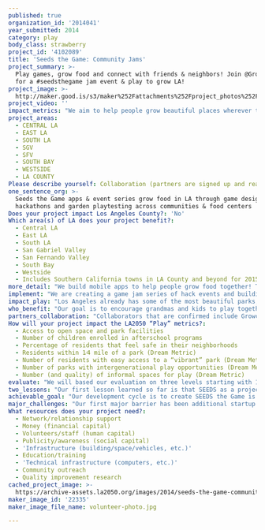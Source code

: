 ```yaml
---
published: true
organization_id: '2014041'
year_submitted: 2014
category: play
body_class: strawberry
project_id: '4102089'
title: 'Seeds the Game: Community Jams'
project_summary: >-
  Play games, grow food and connect with friends & neighbors! Join @GrowGames
  for a #seedsthegame jam event & play to grow LA!
project_image: >-
  http://maker.good.is/s3/maker%252Fattachments%252Fproject_photos%252Fimages%252F22335%252Fdisplay%252Fvolunteer-photo.jpg=c570x385
project_video: ''
impact_metrics: "We aim to help people grow beautiful places wherever they are - in the backyard, on the roof, at home in the windowsill, in community gardens and schools all over Los Angeles. We will be measuring how many people play along, what actions they take, the cumulative community impact of their gameplay and qualitatively we will capture social media stories and short videos on intergenerational play through the game activities.\r\nSEEDS the Game will require access to open space and park facilities ONLY if they are designated as a Community Garden or spaces for volunteer engagements with the Department of Parks and Recreation. SEEDS the Game does not promote trespassing or using public space for growing food without prior permission - we use the game to organize community events with the stakeholders present. Our team will have a designated community guide monitoring player progress. \r\n\r\nChildren at school or enrolled in afterschool programs are encouraged to play as a group to create community gardens and participate in real life quest and challenges. By creating interest in community gardening and personal gardening we can grow on Ron Finley’s work to reduce juvenile delinquency.  All profiles for kids under 13 require approval and will be created in line with COPPA protections to ensure that the focus is on the garden and community actions. \r\n\r\nTeens who are not enrolled in afterschool programs are incentivized to participate in volunteer programs and community gardens to earn points in the game, improving access to alternatives for healthy living and life off the streets that can grow into a life of growing opportunities and entrepreneurship through food. Preservation and master-level skills will be shared through gameplay so teens and adults can level up and start their own businesses ready for the Farmers Market.\r\n\r\nIn our games everyone can create something beneficial to their community. Local challenges include working with the city to help the beautification process of LA through planting with medians and community gardens. Parents and children can participate in social action challenges and when the parent wants to encourage their kids some more, they can unlock tasks at a local center. \r\n\r\nUrban professionals as well have the opportunity to participate in SEEDS the Game starting small task starting with adopting a plant in their office or building a vertical or container garden at home. They can earn by shopping at farmers markets or volunteering.\r\n"
project_areas:
  - CENTRAL LA
  - EAST LA
  - SOUTH LA
  - SGV
  - SFV
  - SOUTH BAY
  - WESTSIDE
  - LA COUNTY
Please describe yourself: Collaboration (partners are signed up and ready to hit the ground running!)
one_sentence_org: >-
  Seeds the Game apps & event series grow food in LA through game design
  hackathons and garden playtesting across communities & food centers
Does your project impact Los Angeles County?: 'No'
Which area(s) of LA does your project benefit?:
  - Central LA
  - East LA
  - South LA
  - San Gabriel Valley
  - San Fernando Valley
  - South Bay
  - Westside
  - Includes Southern California towns in LA County and beyond for 2015
more_detail: "We build mobile apps to help people grow food together! Trade seeds, get out in the garden and play through mobile gaming, mapping and actions in the community.\r\n\r\nSeeds the Game is a series of apps and a game jam series to promote play that grows healthy communities."
implement: "We are creating a game jam series of hack events and building a creative team based in Los Angeles and Vista, CA to make SEEDS the Game, a social action ecosystem of games for mobile devices. SEEDS the Game encourages players to tackle real life food security challenges by going outside and creating gardens at home and with their community. \r\n\r\nOur work starts with a series of game jams - experimental hacklabs in California to design and develop the best game mechanics for mapping seed exchanges, pest challenges, food deserts and potential centers for community actions. We begin in September with this series of events and will be working throughout the school year with development teams from schools and community centers in the Los Angeles area. Events are a mix of game hackathon for data integration with real seed, soil and plant tests in the field at gardens, markets, and permaculture centers.\r\n\r\nDevelopers, alpha testers and players track and share their progress while bonding with neighbors and making friends across garden guilds. The game jam series includes integrated profiles for community organizing and organic gameplay experiments across the network of game hack teams.\r\n\r\nWe dedicate our human resources to build the Grow Games community to include artists, musicians, software developers, engineers, permaculture educators and programmers in Southern California. Our implementation with the support and funds would allow us to begin the community-building and testing process starting with the alpha stage.\r\n\r\nWe are scheduling the Los Angeles area to be the first in line to Alpha and Beta test SEEDS the Game. Local participants that sign up as a beta tester in Los Angeles will be first in line to provide feedback and suggestions through our feedback system while enjoying actions in community and school gardens, farmers markets and at home growing food and sharing seeds. When SEEDS the Game first round is completed, users will also have the ability to redeem vouchers for garden-related prizes at local participating markets. \r\n\r\nLos Angeles, Pasadena and Riverside locations have been secured for first events in September and we are expanding to work with community and school gardens throughout the fall of 2014. We are looking for great school gardens to work with on playtesting, especially with youth over age 13 who can give us feedback on gameplay from new perspectives."
impact_play: "Los Angeles already has some of the most beautiful parks, gardens, and farmers’ markets in the world.  Our project will get more citizens outside and interacting with the beauty we know is already there, as well as teaming up to create more green spaces and transform problem areas.\r\n\r\nIn the coming year we can improve co-learning and connectedness between people and their environment while beautifying public spaces together through growing food and beneficial plants. We will map food resiliency needs while making it fun for people to grow food together and level up their skills.\r\n\r\nSEEDS the Game is a location-based game for mobile devices that can be played with GPS and data connection. We offer in-game incentives for SEEDS the Game players that are in Los Angeles including advancement in the local Leadership Board and In-Game Achievements that connect people to local actions and gameplay centers such as community and school gardens. Citizens can earn points while volunteering at participating locations or picking up gardening tools through partners that have signed up to be in our SEEDS the Game Partnership Network. \r\n\r\nOur goal is to work with community based organizations, businesses, government and local garden leaders to identify great actions and opportunities to incentivize through gameplay. Over the coming year we expect thousands of players to engage in community volunteerism through Seeds the Game apps.\r\n\r\nNot only is SEEDS the Game beneficial to people but our games also stimulate the economy.  We aim to maken Los Angeles a global innovation leader for technology addressing food/water/climate issues. By 2050, we will have created a dynamic network connecting local organizations and businesses with player/members who are also consumers. Our community will use the most cutting edge technology available to maximize our land and water use, while participants compete to create the most beautiful and inspiring gardens and public spaces.  The market and gameplay are fully integrated and it is easy to see on a map where resources are needed for resiliency, disaster mitigation and food security. \r\n\r\nWe are establishing a safe connection to share real seeds around the world to promote healthy heirloom plants, biodiversity and organic solutions to pest control for our soil and water health. We anticipate a total of 3 Billion downloads by 2050, with participants cooperatively playing with players in every other country on earth.  \r\n"
who_benefit: "Our goal is to encourage grandmas and kids to play together to grow food, share seeds, improve water conservation and energy/climate resiliency for people of all ages and backgrounds. At the farm we playtest with all ages and our team comes from 4 ethnic backgrounds with diverse experience in food/climate intervention for disaster relief.\r\n\r\nThe SEEDS Game Jam series of events will bring together Los Angeles designers and developers with economists, game strategists, media market leaders, nonprofit organizations, youth and master gardeners aligned to connect people to food and seeds through mobile play starting in September of 2014. \r\n\r\nSEEDS the Game as a series of apps will benefit just about everyone of all ages from diverse backgrounds, from grandmas to any kid with a phone or iPad at school. Our focus for this project is to encourage everyone who has action and adventure interest to tackle real challenges and quests to benefit the community. \r\n\r\nSEEDS the Game not only encourages players to participate but communities as well. Nonprofit organizations can sponsor actions in the game and communities are incentivized to grow their own community garden and host farmers market. Players can earn points and skill points along the way.\r\n\r\nCommunities that are heavily impacted by gang violence and youth that are raised in poverty would benefit gradually from SEEDS the Game. We cater our game to be actively engaging and will offer a special bundle for education and non-profit organizations. Other communities that are in middle income and upper middle class can also benefit by participating the quest and challenges that promote a safe and better community. \r\n\r\nSEEDS The Game is also disguised as a gardening tool and game that allows parents to teach their kids how to grow their own food. When it is night time, players can also earn points by playing mini-games to earn more points.\r\n\r\nWe have prototyped this project at an ecovillage with a food forest now growing in Vista, CA, at home gardens in Glendale, CA and at a handful of aligned hackathons and conferences with industry leaders. Our partners include NGO allies in 6 countries eager to test with us in 2015 and become global connection zones for Los Angeles players to share their insights and what’s working to grow great food in LA.\r\n\r\n\r\n"
partners_collaboration: "Collaborators that are confirmed include Growcology (a nonprofit organization for permaculture education based in Southern California), Southern California Permaculture Guild, the global Seed Libraries network, Project Nuevo Mundo (community food growth nonprofit) along with project partnerships at school gardens, Burners without Borders and development allies at major universities:  USC Games for talent in game design, UC Riverside for talent in animation and storytelling for games, JMU for data/climate integration and allies from the CalTech innovation community currently assisting with engineering and backend design.\r\n\r\nIn 2015 we are lining up to trade seeds and growing experience with communities rebuilding in Haiti and Philippines through Communitare, an international NGO connecting local talent with opportunities to volunteer in rebuilding and relief efforts. We will also be connecting the LA #seedsthegame community to our allies in Central and South America for seedsharing challenges and knowledge sharing and we will be sharing some of our indigenous community work at social impact and social entrepreneurship conferences in California as an example of social benefit corporations incubated within the networked community.\r\n\r\nAdditional allies include Ron Finley and his work to grow food with youth in Los Angeles, UrbanTXT working with youth and mobile development, Vortex Immersion hosting events with us in Los Angeles near LAUSD and La Loma, a local permaculture development company providing playtesting space for people to grow food for the first time during our game jam series. Some of these are now confirming for the next round and we have worked with Vortex in the past on the State of the Arts immersion experience.\r\n\r\nWe are currently considering collaborating within the LA Technology community (business and government-focused) along with talent from local game companies, schools and hacker/maker community groups. We have shared #SeedstheGame at the Verge conference for green solutions for business and government and with the Federal Games Guild which is informally helping us position for federal and international NGO funding in 2015."
How will your project impact the LA2050 “Play” metrics?:
  - Access to open space and park facilities
  - Number of children enrolled in afterschool programs
  - Percentage of residents that feel safe in their neighborhoods
  - Residents within 1⁄4 mile of a park (Dream Metric)
  - Number of residents with easy access to a “vibrant” park (Dream Metric)
  - Number of parks with intergenerational play opportunities (Dream Metric)
  - Number (and quality) of informal spaces for play (Dream Metric)
evaluate: "We will based our evaluation on three levels starting with 1) Analytics 2) Statistical Research and 3) Impact over Profit. \r\n\r\nWe analyze and visualize changes in the ecosystem with regard to mapping adoption rates, success meeting partner open-space goals and community/product partnerships. We use data visualization and analytical tools starting from the time of search discovery, downloads and use, in-app actions made and receiving relative feedback from the alpha members and the community. It is important for us to measure our level of outreach and plan for cost-effective solutions as we map seed exchanges, gardens and food opportunities.\r\n\r\nSecond is Statistical Research and integration with government data systems that provides complex modeling over time, usability data with current and future projections on how SEEDS the Game could be improved. This testing phase includes fixing bugs and adding more product partner integration along with looking at how added data sets and map functionality create useful planning layers for city and county government. Our goal here is to improve food security, climate resiliency and thrivability within the ecosystem, encouraging responsible water use and growing delicious food locally.\r\n\r\nProfit keeps us in business as a social benefit corporation in the State of California. We balance our bottom line revenue goals with social impact measurements of success connecting people for seed sharing, gardening, and food security across SEEDS the Game. We measure seed exchanges, gardens captured, social media posts as we grow from prototype to game series. At this stage we are a tech startup building on our decades of experience in disaster relief, data integration, game design, hardware and software for social impact. Our goal is to measure how well we integrate useful data sets to solve real challenges while also growing the company to hire the best and brightest from the game jam series of events. We aim to hire at least a dozen allies in the coming year as we grow this series of game apps.\r\n"
two_lessons: "Our first lesson learned so far is that SEEDS as a project, game and series of events requires community participation and organic engagement from people from all walks of life to create the best possible experience for players. We have created prototypes of various aspects of gameplay and as we play test and explore what mechanics and systems work best for people we have found that lots of community design feedback is the key to making this series of game apps fun and easy to play for people of all ages and backgrounds. Today we use less words and more art in our designs to be more multilingual and easier to use for first-timers.\r\n\r\nOur second lesson learned is that projects like this require funding! We have bootstrapped our work so far over the past year and to create a successful game series we have to raise a mix of grants, partner funding and investment to release phenomenal apps that reach their intended audiences. Games typically spend hundreds of thousands, if not millions to advertise and distribute their latest product and we are hacking this approach by activating friends who then invite their friends to play along in local communities through physical actions, pulling people out of the device and back into real interactions that create impact in our neighborhoods. Events and connections like this are difficult to create without funding, so we've added advisors to our team to help us through capital raise and team growth over the coming year.\r\n"
achievable_goal: "Our development cycle is to create SEEDS the Game is achievable within the next twelve months starting by creating a team of passionate and skilled developers and programmers. We will do a outreach and marketing campaign that would generate the necessary funds to make through the three development stages: 1) Alpha - first round testing, 2) Beta - second round testing with funders and partners, 3) Release - Public Release. We will also invite the non-profit organizations, schools, after-school organizations, and local businesses to be involved in our testing. \r\n\r\nWe will implement a closed beta testing and will ask all the communities in LA to help provide feedback and suggestions to make SEEDS the Game better. By the 12th month, we would be ready for launch and players will begin their journey in SEEDS The Game. \r\n\r\nBy creating a series of apps that roll out over time we can help people begin with easy steps: sharing seeds, planting a few and visiting a community garden. We help people level up over time, learning aquaponics or composting to improve their growth at home. This series of apps will be rolled out across devices with first apps releasing early 2015.\r\n"
major_challenges: "Our first major barrier has been additional startup funding. Initial $100,000 will get us started in Los Angeles but our full game development budget would require at least a million dollars to release SEEDS The Game as a series of apps in the primary mobile app stores. That is relatively a good figure given to the amount of features SEEDS the Game will have and the data sets we can provide for NGOs and government agencies. \r\n\r\nThe other barrier would be language and multilingual support for community development. SEEDS the Game will eventually need to be translated to other languages beyond our English with Spanish language goals for 2015. We are looking to provide support in other languages in our multi-year development plan and hope to leverage Los Angeles’ multi-ethnic population to provide our tools to countries around the world. We have found game companies in the LA area to assist with multilingual translation for Asian communities but will need to find additional development funding to support release across communities after testing with groups in the LA area."
What resources does your project need?:
  - Network/relationship support
  - Money (financial capital)
  - Volunteers/staff (human capital)
  - Publicity/awareness (social capital)
  - 'Infrastructure (building/space/vehicles, etc.)'
  - Education/training
  - 'Technical infrastructure (computers, etc.)'
  - Community outreach
  - Quality improvement research
cached_project_image: >-
  https://archive-assets.la2050.org/images/2014/seeds-the-game-community-jams/maker.good.is/s3/maker%252Fattachments%252Fproject_photos%252Fimages%252F22335%252Fdisplay%252Fvolunteer-photo.jpg=c570x385.jpg
maker_image_id: '22335'
maker_image_file_name: volunteer-photo.jpg

---
```

